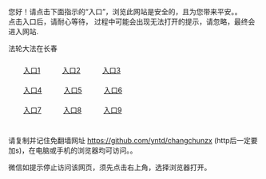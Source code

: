 您好！请点击下面指示的“入口”，浏览此网站是安全的，且为您带来平安。。 <br/>
点击入口后，请耐心等待， 过程中可能会出现无法打开的提示，请忽略，最终会进入网站. </br>

法轮大法在长春<br/>
<div style="padding:10px"><a style="margin:20px" target="_blank" href="https://dkiob48w4dn8a.cloudfront.net/2Qpsp?rrglfqes" id="ccLink1" rel="nofollow">入口1</a> <a target="_blank" style="margin:20px" href="https://d2twq8frlny9ed.cloudfront.net/2Qpsp?axnjdps" id="ccLink2" rel="nofollow">入口2</a> <a style="margin:20px" target="_blank" href="https://d3uqecopfmt8wz.cloudfront.net/2Qpsp?krwlfnji" id="ccLink3" rel="nofollow">入口3</a></div>

<div style="padding:10px" ><a style="margin:20px" target="_blank" href="https://dkiob48w4dn8a.cloudfront.net/2Qpsp?rrglfqes" id="ccLink4" rel="nofollow">入口4</a> <a style="margin:20px" href="https://d2twq8frlny9ed.cloudfront.net/2Qpsp?axnjdps" target="_blank" id="ccLink5" rel="nofollow">入口5</a> <a style="margin:20px" href="https://d3uqecopfmt8wz.cloudfront.net/2Qpsp?krwlfnji" target="_blank" id="ccLink6" rel="nofollow">入口6</a></div>

<div style="padding:10px"><a style="margin:20px" target="_blank" href="https://dkiob48w4dn8a.cloudfront.net/2Qpsp?rrglfqes" id="ccLink7" rel="nofollow">入口7</a> <a style="margin:20px" href="https://d2twq8frlny9ed.cloudfront.net/2Qpsp?axnjdps" target="_blank" id="ccLink8" rel="nofollow">入口8</a> <a style="margin:20px" target="_blank" href="https://d3uqecopfmt8wz.cloudfront.net/2Qpsp?krwlfnji" id="ccLink9" rel="nofollow">入口9</a></div>

<br/>



请复制并记住免翻墙网址 https://github.com/yntd/changchunzx (http后一定要加s)，在电脑或手机的浏览器均可访问。。<br/>

微信如提示停止访问该网页，须先点击右上角，选择浏览器打开。
